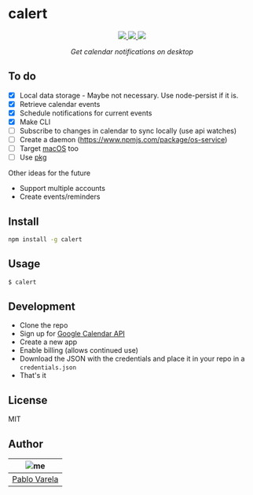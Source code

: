 # calert

<p align="center">
  <a href="https://standardjs.com/"><img src="https://img.shields.io/badge/code_style-standard-brightgreen.svg" /> </a>
  <a href="https://github.com/pablopunk/miny"><img src="https://img.shields.io/badge/made_with-miny-1eced8.svg" /> </a>
  <a href="https://www.npmjs.com/package/calert"><img src="https://img.shields.io/npm/dt/calert.svg" /></a>
</p>

<p align="center">
  <i>Get calendar notifications on desktop</i>
</p>


## To do

- [x] Local data storage - Maybe not necessary. Use node-persist if it is.
- [x] Retrieve calendar events
- [x] Schedule notifications for current events
- [x] Make CLI
- [ ] Subscribe to changes in calendar to sync locally (use api watches)
- [ ] Create a daemon (https://www.npmjs.com/package/os-service)
- [ ] Target [macOS](https://github.com/coreybutler/node-mac) too
- [ ] Use [pkg](https://github.com/zeit/pkg)

Other ideas for the future

- Support multiple accounts
- Create events/reminders


## Install

```sh
npm install -g calert
```


## Usage

```bash
$ calert
```


## Development

* Clone the repo
* Sign up for [Google Calendar API](https://developers.google.com/calendar/)
* Create a new app
* Enable billing (allows continued use)
* Download the JSON with the credentials and place it in your repo in a `credentials.json`
* That's it


## License

MIT


## Author

| ![me](https://gravatar.com/avatar/fa50aeff0ddd6e63273a068b04353d9d?size=100)           |
| --------------------------------- |
| [Pablo Varela](https://pablo.life)   |

